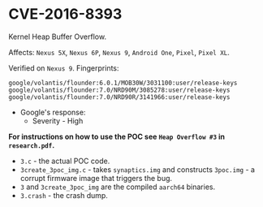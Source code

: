 # CVE-2016-8393

Kernel Heap Buffer Overflow.

Affects: `Nexus 5X`, `Nexus 6P`, `Nexus 9`, `Android One`, `Pixel`, `Pixel XL`.

Verified on `Nexus 9`. Fingerprints:

```
google/volantis/flounder:6.0.1/MOB30W/3031100:user/release-keys
google/volantis/flounder:7.0/NRD90M/3085278:user/release-keys
google/volantis/flounder:7.0/NRD90R/3141966:user/release-keys
```

* Google's response: 
  - Severity - High

**For instructions on how to use the POC see `Heap Overflow #3` in `research.pdf`.**

- `3.c` - the actual POC code.
- `3create_3poc_img.c` - takes `synaptics.img` and constructs `3poc.img` - a corrupt firmware image that triggers the bug.
- `3` and `3create_3poc_img` are the compiled `aarch64` binaries.
- `3.crash` - the crash dump.
